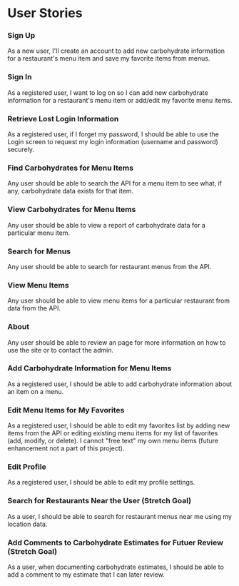 # User Stories

### Sign Up

As a new user, I'll create an account to add new carbohydrate information for a restaurant's menu item and save my favorite items from menus.

### Sign In

As a registered user, I want to log on so I can add new carbohydrate information for a restaurant's menu item or add/edit my favorite menu items.

### Retrieve Lost Login Information

As a registered user, if I forget my password, I should be able to use the Login screen to request my login information (username and password) securely.

### Find Carbohydrates for Menu Items

Any user should be able to search the API for a menu item to see what, if any, carbohydrate data exists for that item.

### View Carbohydrates for Menu Items

Any user should be able to view a report of carbohydrate data for a particular menu item.

### Search for Menus

Any user should be able to search for restaurant menus from the API.

### View Menu Items

Any user should be able to view menu items for a particular restaurant from data from the API.

### About

Any user should be able to review an page for more information on how to use the site or to contact the admin.

### Add Carbohydrate Information for Menu Items

As a registered user, I should be able to add carbohydrate information about an item on a menu.

### Edit Menu Items for My Favorites

As a registered user, I should be able to edit my favorites list by adding new items from the API or editing existing menu items for my list of favorites (add, modify, or delete). 
I cannot "free text" my own menu items (future enhancement not a part of this project).

### Edit Profile

As a registered user, I should be able to edit my profile settings.

### Search for Restaurants Near the User (Stretch Goal)

As a user, I should be able to search for restaurant menus near me using my location data.

### Add Comments to Carbohydrate Estimates for Futuer Review (Stretch Goal)

As a user, when documenting carbohydrate estimates, I should be able to add a comment to my estimate that I can later review.